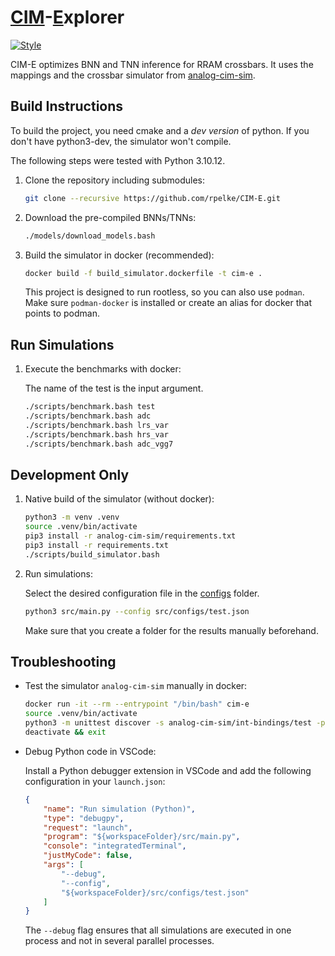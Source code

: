 # <u>CIM</u>-<u>E</u>xplorer
[![Style](https://github.com/rpelke/CIM-E/actions/workflows/style.yml/badge.svg)](https://github.com/rpelke/CIM-E/actions/workflows/style.yml)

CIM-E optimizes BNN and TNN inference for RRAM crossbars.
It uses the mappings and the crossbar simulator from [analog-cim-sim](https://github.com/rpelke/analog-cim-sim).

## Build Instructions
To build the project, you need cmake and a *dev version* of python.
If you don't have python3-dev, the simulator won't compile.

The following steps were tested with Python 3.10.12. 

1. Clone the repository including submodules:

    ```bash
    git clone --recursive https://github.com/rpelke/CIM-E.git
    ```

1. Download the pre-compiled BNNs/TNNs:

    ```bash
    ./models/download_models.bash
    ```

1. Build the simulator in docker (recommended):

    ```bash
    docker build -f build_simulator.dockerfile -t cim-e .
    ```
    This project is designed to run rootless, so you can also use `podman`.
    Make sure `podman-docker` is installed or create an alias for docker that points to podman.

## Run Simulations

1. Execute the benchmarks with docker:

    The name of the test is the input argument.
    ```bash
    ./scripts/benchmark.bash test
    ./scripts/benchmark.bash adc
    ./scripts/benchmark.bash lrs_var
    ./scripts/benchmark.bash hrs_var
    ./scripts/benchmark.bash adc_vgg7
    ```

## Development Only
1. Native build of the simulator (without docker):

    ```bash
    python3 -m venv .venv
    source .venv/bin/activate
    pip3 install -r analog-cim-sim/requirements.txt
    pip3 install -r requirements.txt
    ./scripts/build_simulator.bash
    ```

1. Run simulations:

    Select the desired configuration file in the [configs](src/configs) folder.
    ```bash
    python3 src/main.py --config src/configs/test.json
    ```
    Make sure that you create a folder for the results manually beforehand.

## Troubleshooting
- Test the simulator `analog-cim-sim` manually in docker:

    ```bash
    docker run -it --rm --entrypoint "/bin/bash" cim-e
    source .venv/bin/activate
    python3 -m unittest discover -s analog-cim-sim/int-bindings/test -p '*_test.py'
    deactivate && exit
    ```

- Debug Python code in VSCode:

    Install a Python debugger extension in VSCode and add the following configuration in your `launch.json`:
    ```json
    {
        "name": "Run simulation (Python)",
        "type": "debugpy",
        "request": "launch",
        "program": "${workspaceFolder}/src/main.py",
        "console": "integratedTerminal",
        "justMyCode": false,
        "args": [
            "--debug",
            "--config",
            "${workspaceFolder}/src/configs/test.json"
        ]
    }
    ```
    The `--debug` flag ensures that all simulations are executed in one process and not in several parallel processes.